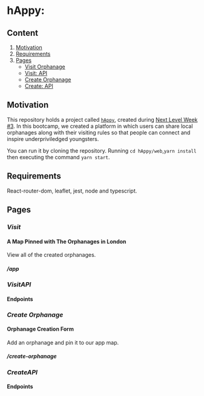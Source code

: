 # hAppy:

## Content

1. [Motivation](#Motivation) 
2. [Requirements](#Requirements)
3. [Pages](#Pages)
    - [Visit Orphanage](#Visit)
    - [Visit: API](#VisitAPI)
    - [Create Orphanage](#Create)
    - [Create: API](#CreateAPI)

## Motivation

This repository holds a project called [`hAppy`](https://h-appy.vercel.app/app), created during [Next Level Week #3](https://nextlevelweek.com/inscricao/3). In this bootcamp, we created a platform in which users can share local orphanages along with their visiting rules so that people can connect and inspire underpriviledged youngsters.

You can run it by cloning the repository. Running `cd hAppy/web`,`yarn install` then executing the command `yarn start`.

## Requirements

React-router-dom, leaflet, jest, node and typescript.

## Pages
### *Visit*

#### A Map Pinned with The Orphanages in London
View all of the created orphanages.
##### /app

### *VisitAPI*

#### Endpoints

### *Create Orphanage*

#### Orphanage Creation Form
Add an orphanage and pin it to our app map.
##### /create-orphanage

### *CreateAPI*

#### Endpoints

